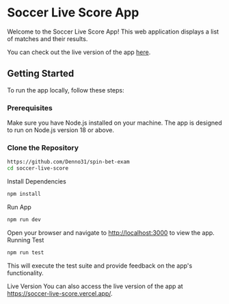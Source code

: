 # Soccer Live Score App

Welcome to the Soccer Live Score App! This web application displays a list of matches and their results.

You can check out the live version of the app [here](https://spin-bet-exam.vercel.app/).

## Getting Started

To run the app locally, follow these steps:

### Prerequisites

Make sure you have Node.js installed on your machine. The app is designed to run on Node.js version 18 or above.

### Clone the Repository

```bash
https://github.com/Denno31/spin-bet-exam
cd soccer-live-score
```

Install Dependencies

```bash
npm install
```

Run App

```bash
npm run dev
```

Open your browser and navigate to <http://localhost:3000> to view the app.
Running Test

```bash
npm run test
```

This will execute the test suite and provide feedback on the app's functionality.

Live Version
You can also access the live version of the app at <https://soccer-live-score.vercel.app/>.
